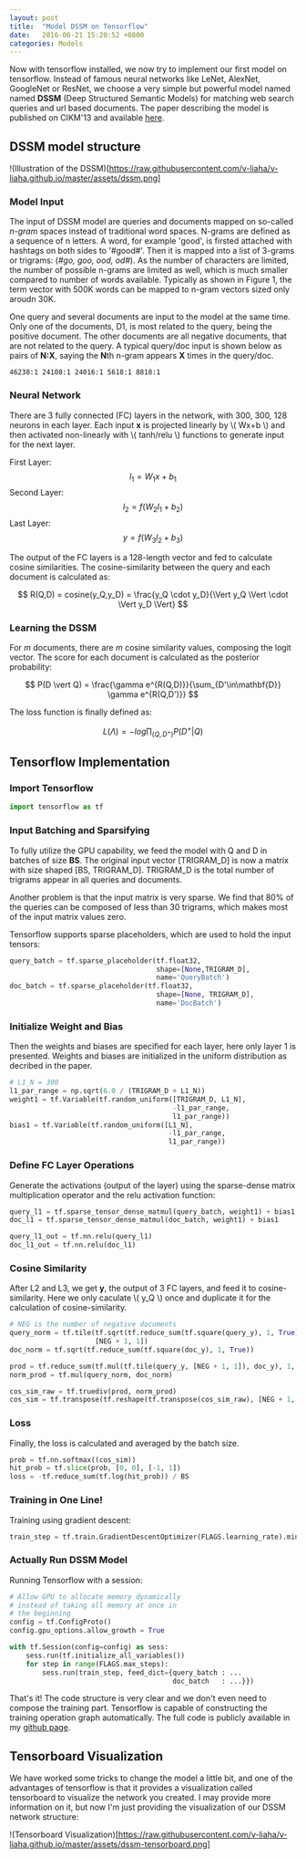 ```yaml
---
layout: post
title:  "Model DSSM on Tensorflow"
date:   2016-06-21 15:20:52 +0800
categories: Models
---
```


Now with tensorflow installed, we now try to implement our first model on tensorflow. Instead of famous neural networks like LeNet, AlexNet, GoogleNet or ResNet, we choose a very simple but powerful model named
named **DSSM** (Deep Structured Semantic Models) for matching web search
queries and url based documents. The paper describing the model is published on CIKM'13 and available [here](https://posenhuang.github.io/papers/cikm2013_DSSM_fullversion.pdf). 

## DSSM model structure
!(Illustration of the DSSM)[https://raw.githubusercontent.com/v-liaha/v-liaha.github.io/master/assets/dssm.png]

### Model Input
The input of DSSM model are queries and documents mapped on so-called *n-gram* spaces instead of traditional word spaces. N-grams are defined as a sequence of n letters. A word, for example 'good', is firsted attached with hashtags on both sides to '#good#'. Then it is mapped into a list of 3-grams or trigrams: (*#go, goo, ood, od#*). As the number of characters are limited, the number of possible n-grams are limited as well, which is much smaller compared to number of words available. Typically as shown in Figure 1, the term vector with 500K words can be mapped to n-gram vectors sized only aroudn 30K. 

One query and several documents are input to the model at the same time. Only one of the documents, D1, is most related to the query, being the positive document. The other documents are all negative documents, that are not related to the query. A typical query/doc input is shown below as pairs of **N:X**, saying the **N**th n-gram appears **X** times in the query/doc. 

~~~
46238:1 24108:1 24016:1 5618:1 8818:1
~~~

### Neural Network
There are 3 fully connected (FC) layers in the network, with 300, 300, 128 neurons in each layer. Each input **x** is projected linearly by 
\\( Wx+b \\) and then activated non-linearly with \\( tanh/relu \\) functions to generate input for the next layer. 

First Layer: $$ l_1 = W_1x+b_1$$
Second Layer: $$ l_2 = f(W_2l_1+b_2) $$
Last Layer: $$ y = f(W_3l_2+b_3) $$

The output of the FC layers is a 128-length vector and fed to calculate cosine similarities. The cosine-similarity between the query and each document is calculated as:

$$ R(Q,D) = cosine(y_Q,y_D) = \frac{y_Q \cdot y_D}{\Vert y_Q \Vert \cdot \Vert y_D \Vert} $$

### Learning the DSSM

For *m* documents, there are *m* cosine similarity values, composing the logit vector. The score for each document is calculated as the posterior probability: 

$$ P(D \vert Q) = \frac{\gamma e^{R(Q,D)}}{\sum_{D'\in\mathbf{D}} \gamma e^{R(Q,D')}} $$

The loss function is finally defined as:

$$ L(\Lambda) = -log\prod_{(Q,D^+)} P(D^+\vert Q)$$

## Tensorflow Implementation

### Import Tensorflow

~~~python
import tensorflow as tf
~~~

### Input Batching and Sparsifying

To fully utilize the GPU capability, we feed the model with Q and D in batches of size **BS**. The original input vector [TRIGRAM_D] is now a matrix with size shaped [BS, TRIGRAM_D]. TRIGRAM_D is the total number of trigrams appear in all queries and documents.

Another problem is that the input matrix is very sparse. We find that 80% of the queries can be composed of less than 30 trigrams, which makes most of the input matrix values zero. 

Tensorflow supports sparse placeholders, which are used to hold the input tensors:

~~~python
query_batch = tf.sparse_placeholder(tf.float32, 
                                    shape=[None,TRIGRAM_D], 
                                    name='QueryBatch')
doc_batch = tf.sparse_placeholder(tf.float32, 
                                    shape=[None, TRIGRAM_D], 
                                    name='DocBatch')
~~~

### Initialize Weight and Bias
Then the weights and biases are specified for each layer, here only layer 1 is presented. Weights and biases are initialized in the uniform distribution as decribed in the paper.

~~~python
# L1_N = 300
l1_par_range = np.sqrt(6.0 / (TRIGRAM_D + L1_N))
weight1 = tf.Variable(tf.random_uniform([TRIGRAM_D, L1_N], 
                                        -l1_par_range, 
                                        l1_par_range))
bias1 = tf.Variable(tf.random_uniform([L1_N], 
                                       -l1_par_range, 
                                       l1_par_range))
~~~

### Define FC Layer Operations

Generate the activations (output of the layer) using the sparse-dense matrix multiplication operator and the relu activation function:

~~~python
query_l1 = tf.sparse_tensor_dense_matmul(query_batch, weight1) + bias1
doc_l1 = tf.sparse_tensor_dense_matmul(doc_batch, weight1) + bias1

query_l1_out = tf.nn.relu(query_l1)
doc_l1_out = tf.nn.relu(doc_l1)
~~~

### Cosine Similarity

After L2 and L3, we get **y**, the output of 3 FC layers, and feed it to cosine-similarity. Here we only caculate \\( y_Q \\) once and duplicate it for the calculation of cosine-similarity.

~~~python
# NEG is the number of negative documents
query_norm = tf.tile(tf.sqrt(tf.reduce_sum(tf.square(query_y), 1, True)), 
                     [NEG + 1, 1])
doc_norm = tf.sqrt(tf.reduce_sum(tf.square(doc_y), 1, True))

prod = tf.reduce_sum(tf.mul(tf.tile(query_y, [NEG + 1, 1]), doc_y), 1, True)
norm_prod = tf.mul(query_norm, doc_norm)

cos_sim_raw = tf.truediv(prod, norm_prod)
cos_sim = tf.transpose(tf.reshape(tf.transpose(cos_sim_raw), [NEG + 1, BS])) * Gamma
~~~

### Loss

Finally, the loss is calculated and averaged by the batch size. 

~~~python
prob = tf.nn.softmax((cos_sim))
hit_prob = tf.slice(prob, [0, 0], [-1, 1])
loss = -tf.reduce_sum(tf.log(hit_prob)) / BS
~~~

### Training in One Line!
Training using gradient descent:

~~~python
train_step = tf.train.GradientDescentOptimizer(FLAGS.learning_rate).minimize(loss)
~~~

### Actually Run DSSM Model

Running Tensorflow with a session:

~~~python
# Allow GPU to allocate memory dynamically 
# instead of taking all memory at once in 
# the beginning
config = tf.ConfigProto()
config.gpu_options.allow_growth = True

with tf.Session(config=config) as sess:
    sess.run(tf.initialize_all_variables())
    for step in range(FLAGS.max_steps):
        sess.run(train_step, feed_dict={query_batch : ...
                                        doc_batch   : ...}})
~~~

That's it! The code structure is very clear and we don't even need to compose the training part. Tensorflow is capable of constructing the training operation graph automatically. The full code is publicly available in my [github page](https://github.com/v-liaha/tensorflow/blob/r0.9/tensorflow/models/dssm/dssm.py).

## Tensorboard Visualization

We have worked some tricks to change the model a little bit, and one of the advantages of tensorflow is that it provides a visualization called tensorboard to visualize the network you created. I may provide more information on it, but now I'm just providing the visualization of our DSSM network structure:

!(Tensorboard Visualization)[https://raw.githubusercontent.com/v-liaha/v-liaha.github.io/master/assets/dssm-tensorboard.png]
